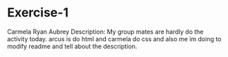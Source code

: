 # Exercise-1
Carmela Ryan Aubrey
Description:
 My group mates are hardly do the activity today.
 arcus is do html and carmela do css and also me im doing to modify 
 readme and tell about the description.